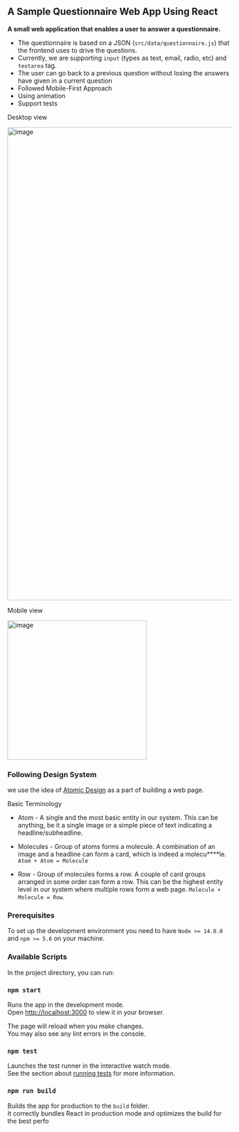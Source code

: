 ## A Sample Questionnaire Web App Using React 

 **A small web application that enables a user to answer a questionnaire.**
- The questionnaire is based on a JSON (`src/data/questionnaire.js`) that the frontend uses to drive the questions. 
- Currently, we are supporting `input` (types as text, email, radio, etc) and `textarea` tag. 
- The user can go back to a previous question without losing the answers have given in a current question
- Followed Mobile-First Approach 
- Using animation 
- Support tests

Desktop view

<img width="1062" alt="image" src="https://user-images.githubusercontent.com/37729206/159499663-c49f3e42-afd5-4441-8665-08610e78e4f2.png">

Mobile view

<img width="313" alt="image" src="https://user-images.githubusercontent.com/37729206/159499938-f8348f10-2657-4be4-9808-eb84f8bc5325.png">

 ### Following Design System
 we use the idea of [Atomic Design](https://bradfrost.com/blog/post/atomic-web-design/) as a part of building a web page.

 Basic Terminology
* Atom - A single and the most basic entity in our system. This can be anything, be it a single image or a simple piece of text indicating a headline/subheadline.

* Molecules - Group of atoms forms a molecule. A combination of an image and a headline can form a card, which is indeed a molecu****le.
`Atom + Atom = Molecule`

* Row - Group of molecules forms a row. A couple of card groups arranged in some order can form a row. This can be the highest entity level in our system where multiple rows form a web page.
`Molecule + Molecule = Row`.

### Prerequisites
To set up the development environment you need to have `Node >= 14.0.0` and `npm >= 5.6` on your machine.

### Available Scripts

In the project directory, you can run:

### `npm start`

Runs the app in the development mode.\
Open [http://localhost:3000](http://localhost:3000) to view it in your browser.

The page will reload when you make changes.\
You may also see any lint errors in the console.

### `npm test`

Launches the test runner in the interactive watch mode.\
See the section about [running tests](https://facebook.github.io/create-react-app/docs/running-tests) for more information.

### `npm run build`

Builds the app for production to the `build` folder.\
It correctly bundles React in production mode and optimizes the build for the best perfo
